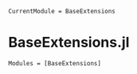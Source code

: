 ```@meta
CurrentModule = BaseExtensions
```

# BaseExtensions.jl

```@autodocs
Modules = [BaseExtensions]
```